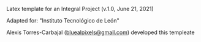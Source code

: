 Latex template for an Integral Project (v.1.0, June 21, 2021) 

Adapted for: "Instituto Tecnológico de León"


Alexis Torres-Carbajal (bluealpixels@gmail.com) developed this templeate
